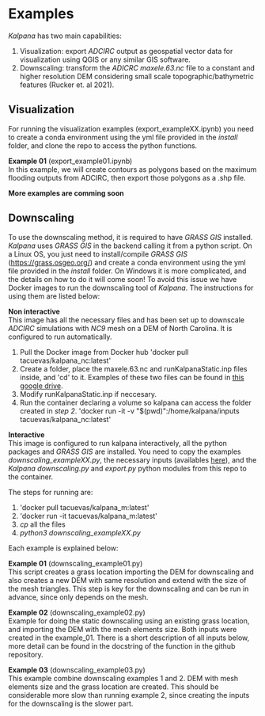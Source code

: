 # Examples

*Kalpana* has two main capabilities:

1. Visualization: export *ADCIRC* output as geospatial vector data for visualization using QGIS or any similar GIS software.
2. Downscaling: transform the *ADICRC* *maxele.63.nc* file to a constant and higher resolution DEM considering small scale topographic/bathymetric features (Rucker et. al 2021).

## Visualization
For running the visualization examples (export_exampleXX.ipynb) you need to create a conda environment using the yml file provided in the *install* folder, and clone the repo to access the python functions.

**Example 01** (export_example01.ipynb)<br>
In this example, we will create contours as polygons based on the maximum flooding outputs from ADCIRC,
then export those polygons as a .shp file.

**More examples are comming soon**

## Downscaling

To use the downscaling method, it is required to have *GRASS GIS* installed. *Kalpana* uses *GRASS GIS* in the backend calling it from a python script. On a Linux OS, you just need to install/compile *GRASS GIS* (https://grass.osgeo.org/) and create a conda environment using the yml file provided in the *install* folder. On Windows it is more complicated, and the details on how to do it will come soon! To avoid this issue we have Docker images to run the downscaling tool of *Kalpana*.
The instructions for using them are listed below:


**Non interactive**<br>
This image has all the necessary files and has been set up to downscale *ADCIRC* simulations with *NC9* mesh on a DEM of North Carolina. It is configured to run automatically.
1. Pull the Docker image from Docker hub
'docker pull tacuevas/kalpana_nc:latest'
2. Create a folder, place the maxele.63.nc and runKalpanaStatic.inp files inside, and 'cd' to it. Examples of these two files can be found in [this google drive](https://drive.google.com/drive/folders/1cbQzN4SrLs_rVlz9q8zHCKbFtQpLO5CG?usp=sharing).
3. Modify runKalpanaStatic.inp if neccesary.
4. Run the container declaring a volume so kalpana can access the folder created in *step 2*.
'docker run -it -v "$(pwd)":/home/kalpana/inputs tacuevas/kalpana_nc:latest'

**Interactive**<br>
This image is configured to run kalpana interactively, all the python packages and *GRASS GIS* are installed. You need to copy the examples *downscaling_exampleXX.py*, the necessary inputs (availables [here](https://drive.google.com/drive/folders/1cbQzN4SrLs_rVlz9q8zHCKbFtQpLO5CG?usp=sharing)), and the *Kalpana* *downscaling.py* and *export.py* python modules from this repo to the container.


The steps for running are:

1) 'docker pull tacuevas/kalpana_m:latest'
2) 'docker run -it tacuevas/kalpana_m:latest'
3) *cp* all the files
4) *python3 downscaling_exampleXX.py* 

Each example is explained below:

**Example 01** (downscaling_example01.py)<br>
This script creates a grass location importing the DEM for downscaling and also creates a new DEM with same resolution and extend with the size of the mesh triangles. This step is key for the downscaling and can be run in advance, since only depends on the mesh.

**Example 02** (downscaling_example02.py)<br>
Example for doing the static downscaling using an existing grass location, and importing the DEM with the mesh elements size. Both inputs were created in the example_01. There is a short description of all inputs below, more detail can be found in the docstring of the function in the github repository.

**Example 03** (downscaling_example03.py)<br>
This example combine downscaling examples 1 and 2. DEM with mesh elements size and the grass location are created. This should be considerable more slow than running example 2, since creating the inputs for the downscaling is the slower part.
